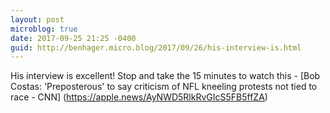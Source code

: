 ```yaml
---
layout: post
microblog: true
date: 2017-09-25 21:25 -0400
guid: http://benhager.micro.blog/2017/09/26/his-interview-is.html
---
```

His interview is excellent! Stop and take the 15 minutes to watch this - [Bob Costas: 'Preposterous' to say criticism of NFL kneeling protests not tied to race - CNN]
(https://apple.news/AyNWD5RlkRvGIcS5FB5ffZA)
